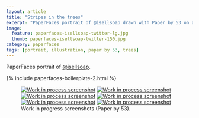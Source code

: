 ```yaml
---
layout: article
title: "Stripes in the trees"
excerpt: "PaperFaces portrait of @isellsoap drawn with Paper by 53 on an iPad."
image: 
  feature: paperfaces-isellsoap-twitter-lg.jpg
  thumb: paperfaces-isellsoap-twitter-150.jpg
category: paperfaces
tags: [portrait, illustration, paper by 53, trees]
---
```


PaperFaces portrait of [@isellsoap](http://twitter.com/isellsoap).

{% include paperfaces-boilerplate-2.html %}

<figure class="half">
	<a href="{{ site.url }}/images/paperfaces-isellsoap-process-1-lg.jpg"><img src="{{ site.url }}/images/paperfaces-isellsoap-process-1-600.jpg" alt="Work in process screenshot"></a>
	<a href="{{ site.url }}/images/paperfaces-isellsoap-process-2-lg.jpg"><img src="{{ site.url }}/images/paperfaces-isellsoap-process-2-600.jpg" alt="Work in process screenshot"></a>
	<a href="{{ site.url }}/images/paperfaces-isellsoap-process-3-lg.jpg"><img src="{{ site.url }}/images/paperfaces-isellsoap-process-3-600.jpg" alt="Work in process screenshot"></a>
	<a href="{{ site.url }}/images/paperfaces-isellsoap-process-4-lg.jpg"><img src="{{ site.url }}/images/paperfaces-isellsoap-process-4-600.jpg" alt="Work in process screenshot"></a>
	<a href="{{ site.url }}/images/paperfaces-isellsoap-process-5-lg.jpg"><img src="{{ site.url }}/images/paperfaces-isellsoap-process-5-600.jpg" alt="Work in process screenshot"></a>
	<a href="{{ site.url }}/images/paperfaces-isellsoap-process-6-lg.jpg"><img src="{{ site.url }}/images/paperfaces-isellsoap-process-6-600.jpg" alt="Work in process screenshot"></a>
	<figcaption>Work in progress screenshots (Paper by 53).</figcaption>
</figure>